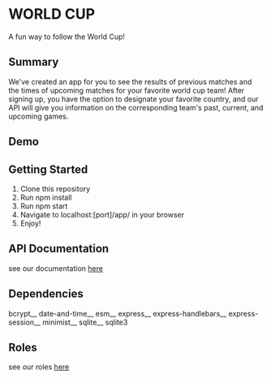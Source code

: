 # WORLD CUP
A fun way to follow the World Cup!

## Summary 

We've created an app for you to see the results of previous matches and the times of upcoming matches 
for your favorite world cup team! After signing up, you have the option to designate your favorite country,
and our API will give you information on the corresponding team's past, current, and upcoming games.

## Demo

## Getting Started

1. Clone this repository
2. Run npm install
3. Run npm start
4. Navigate to localhost:[port]/app/ in your browser
5. Enjoy!

## API Documentation

see our documentation [here](docs/api_documentation.md)

## Dependencies

bcrypt__
date-and-time__
esm__
express__
express-handlebars__
express-session__
minimist__
sqlite__
sqlite3

## Roles

see our roles [here](docs/roles.md)

